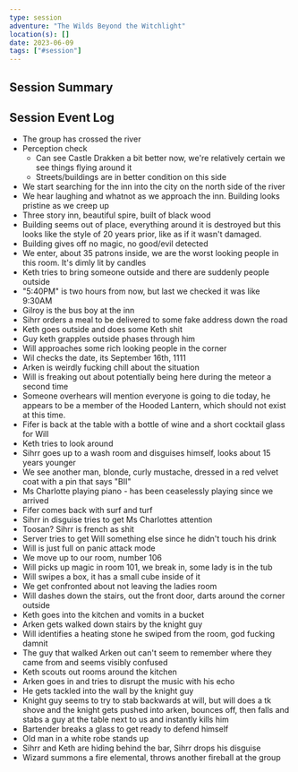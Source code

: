 ```yaml
---
type: session
adventure: "The Wilds Beyond the Witchlight"
location(s): []
date: 2023-06-09
tags: ["#session"]
---
```


## Session Summary

## Session Event Log

- The group has crossed the river
- Perception check
	- Can see Castle Drakken a bit better now, we're relatively certain we see things flying around it
	- Streets/buildings are in better condition on this side
- We start searching for the inn into the city on the north side of the river
- We hear laughing and whatnot as we approach the inn. Building looks pristine as we creep up
- Three story inn, beautiful spire, built of black wood
- Building seems out of place, everything around it is destroyed but this looks like the style of 20 years prior, like as if it wasn't damaged.
- Building gives off no magic, no good/evil detected
- We enter, about 35 patrons inside, we are the worst looking people in this room. It's dimly lit by candles
- Keth tries to bring someone outside and there are suddenly people outside
- "5:40PM" is two hours from now, but last we checked it was like 9:30AM
- Gilroy is the bus boy at the inn
- Sihrr orders a meal to be delivered to some fake address down the road
- Keth goes outside and does some Keth shit
- Guy keth grapples outside phases through him
- Will approaches some rich looking people in the corner
- Wil checks the date, its September 16th, 1111
- Arken is weirdly fucking chill about the situation
- Will is freaking out about potentially being here during the meteor a second time
- Someone overhears will mention everyone is going to die today, he appears to be a member of the Hooded Lantern, which should not exist at this time.
- Fifer is back at the table with a bottle of wine and a short cocktail glass for Will
- Keth tries to look around
- Sihrr goes up to a wash room and disguises himself, looks about 15 years younger
- We see another man, blonde, curly mustache, dressed in a red velvet coat with a pin that says "BII"
- Ms Charlotte playing piano - has been ceaselessly playing since we arrived
- Fifer comes back with surf and turf
- Sihrr in disguise tries to get Ms Charlottes attention
- Toosan? Sihrr is french as shit
- Server tries to get Will something else since he didn't touch his drink
- Will is just full on panic attack mode
- We move up to our room, number 106
- Will picks up magic in room 101, we break in, some lady is in the tub
- Will swipes a box, it has a small cube inside of it
- We get confronted about not leaving the ladies room
- Will dashes down the stairs, out the front door, darts around the corner outside
- Keth goes into the kitchen and vomits in a bucket
- Arken gets walked down stairs by the knight guy
- Will identifies a heating stone he swiped from the room, god fucking damnit
- The guy that walked Arken out can't seem to remember where they came from and seems visibly confused
- Keth scouts out rooms around the kitchen
- Arken goes in and tries to disrupt the music with his echo
- He gets tackled into the wall by the knight guy
- Knight guy seems to try to stab backwards at will, but will does a tk shove and the knight gets pushed into arken, bounces off, then falls and stabs a guy at the table next to us and instantly kills him
- Bartender breaks a glass to get ready to defend himself
- Old man in a white robe stands up
- Sihrr and Keth are hiding behind the bar, Sihrr drops his disguise
- Wizard summons a fire elemental, throws another fireball at the group